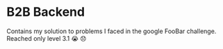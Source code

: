 # B2B Backend

Contains my solution to problems I faced in the google FooBar challenge. Reached only level 3.1 :sob: :disappointed:

<!-- ## Getting started.

* blah blah blah.

    ```bash
    # Using ssh here
    commands kilikili
     ```
* encore [link text](link "hint") -->
